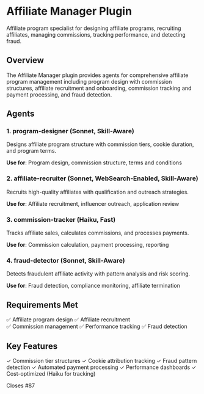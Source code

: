 # Affiliate Manager Plugin

Affiliate program specialist for designing affiliate programs, recruiting affiliates, managing commissions, tracking performance, and detecting fraud.

## Overview

The Affiliate Manager plugin provides agents for comprehensive affiliate program management including program design with commission structures, affiliate recruitment and onboarding, commission tracking and payment processing, and fraud detection.

## Agents

### 1. program-designer (Sonnet, Skill-Aware)
Designs affiliate program structure with commission tiers, cookie duration, and program terms.

**Use for**: Program design, commission structure, terms and conditions

### 2. affiliate-recruiter (Sonnet, WebSearch-Enabled, Skill-Aware)
Recruits high-quality affiliates with qualification and outreach strategies.

**Use for**: Affiliate recruitment, influencer outreach, application review

### 3. commission-tracker (Haiku, Fast)
Tracks affiliate sales, calculates commissions, and processes payments.

**Use for**: Commission calculation, payment processing, reporting

### 4. fraud-detector (Sonnet, Skill-Aware)
Detects fraudulent affiliate activity with pattern analysis and risk scoring.

**Use for**: Fraud detection, compliance monitoring, affiliate termination

## Requirements Met

✅ Affiliate program design
✅ Affiliate recruitment  
✅ Commission management
✅ Performance tracking
✅ Fraud detection

## Key Features

✓ Commission tier structures
✓ Cookie attribution tracking
✓ Fraud pattern detection
✓ Automated payment processing
✓ Performance dashboards
✓ Cost-optimized (Haiku for tracking)

Closes #87
